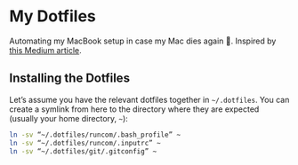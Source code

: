 # My Dotfiles

Automating my MacBook setup in case my Mac dies again 😤. Inspired by [this Medium article](https://medium.com/@webprolific/getting-started-with-dotfiles-43c3602fd789).

## Installing the Dotfiles

Let’s assume you have the relevant dotfiles together in `~/.dotfiles`.
You can create a symlink from here to the directory where they are expected (usually your home directory, `~`):

```bash
ln -sv “~/.dotfiles/runcom/.bash_profile” ~
ln -sv “~/.dotfiles/runcom/.inputrc” ~
ln -sv “~/.dotfiles/git/.gitconfig” ~
```